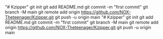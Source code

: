 "# Kzipper"  git init git add README.md git commit -m "first commit" git branch -M main git remote add origin https://github.com/NOX-Theteenager/Kzipper.git git push -u origin main
"# Kzipper"  git init git add README.md git commit -m "first commit" git branch -M main git remote add origin https://github.com/NOX-Theteenager/Kzipper.git git push -u origin main
